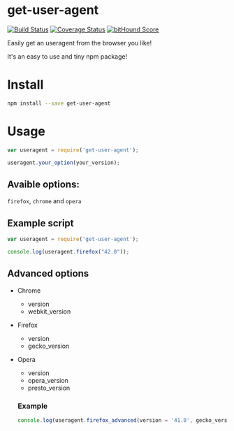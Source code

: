 # get-user-agent
[![Build Status](https://travis-ci.org/fscherwi/get-user-agent.svg?branch=master)](https://travis-ci.org/fscherwi/get-user-agent) [![Coverage Status](https://coveralls.io/repos/fscherwi/get-user-agent/badge.svg?branch=master&service=github)](https://coveralls.io/github/fscherwi/get-user-agent?branch=master) [![bitHound Score](https://www.bithound.io/github/fscherwi/get-user-agent/badges/score.svg)](https://www.bithound.io/github/fscherwi/get-user-agent)

Easily get an useragent from the browser you like!

It's an easy to use and tiny npm package!

# Install

```sh
npm install --save get-user-agent
```

# Usage

```js
var useragent = require('get-user-agent');

useragent.your_option(your_version);
```

## Avaible options:
`firefox`, `chrome` and `opera`

## Example script

```js
var useragent = require('get-user-agent');

console.log(useragent.firefox("42.0"));
```

## Advanced options
- Chrome
  - version
  - webkit_version

- Firefox
  - version
  - gecko_version

- Opera
  - version
  - opera_version
  - presto_version

  ### Example

  ```js
  console.log(useragent.firefox_advanced(version = '41.0', gecko_version = '20100101'));
  ```
